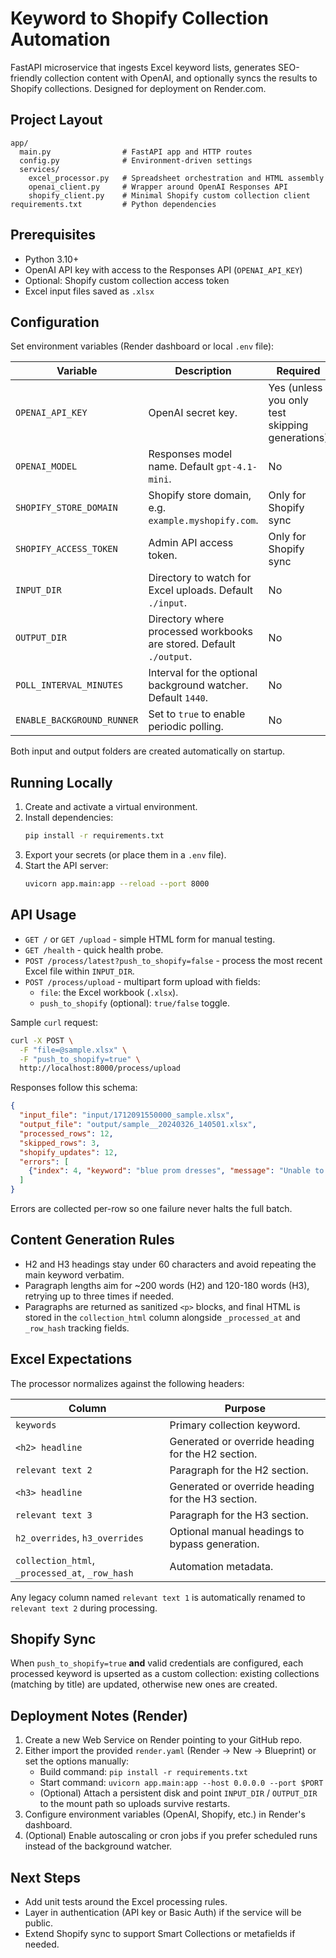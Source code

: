 # Keyword to Shopify Collection Automation

FastAPI microservice that ingests Excel keyword lists, generates SEO-friendly collection content with OpenAI, and optionally syncs the results to Shopify collections. Designed for deployment on Render.com.

## Project Layout

```
app/
  main.py                # FastAPI app and HTTP routes
  config.py              # Environment-driven settings
  services/
    excel_processor.py   # Spreadsheet orchestration and HTML assembly
    openai_client.py     # Wrapper around OpenAI Responses API
    shopify_client.py    # Minimal Shopify custom collection client
requirements.txt         # Python dependencies
```

## Prerequisites

- Python 3.10+
- OpenAI API key with access to the Responses API (`OPENAI_API_KEY`)
- Optional: Shopify custom collection access token
- Excel input files saved as `.xlsx`

## Configuration

Set environment variables (Render dashboard or local `.env` file):

| Variable | Description | Required |
| --- | --- | --- |
| `OPENAI_API_KEY` | OpenAI secret key. | Yes (unless you only test skipping generations) |
| `OPENAI_MODEL` | Responses model name. Default `gpt-4.1-mini`. | No |
| `SHOPIFY_STORE_DOMAIN` | Shopify store domain, e.g. `example.myshopify.com`. | Only for Shopify sync |
| `SHOPIFY_ACCESS_TOKEN` | Admin API access token. | Only for Shopify sync |
| `INPUT_DIR` | Directory to watch for Excel uploads. Default `./input`. | No |
| `OUTPUT_DIR` | Directory where processed workbooks are stored. Default `./output`. | No |
| `POLL_INTERVAL_MINUTES` | Interval for the optional background watcher. Default `1440`. | No |
| `ENABLE_BACKGROUND_RUNNER` | Set to `true` to enable periodic polling. | No |

Both input and output folders are created automatically on startup.

## Running Locally

1. Create and activate a virtual environment.
2. Install dependencies:
   ```bash
   pip install -r requirements.txt
   ```
3. Export your secrets (or place them in a `.env` file).
4. Start the API server:
   ```bash
   uvicorn app.main:app --reload --port 8000
   ```

## API Usage

- `GET /` or `GET /upload` - simple HTML form for manual testing.
- `GET /health` - quick health probe.
- `POST /process/latest?push_to_shopify=false` - process the most recent Excel file within `INPUT_DIR`.
- `POST /process/upload` - multipart form upload with fields:
  - `file`: the Excel workbook (`.xlsx`).
  - `push_to_shopify` (optional): `true/false` toggle.

Sample `curl` request:
```bash
curl -X POST \
  -F "file=@sample.xlsx" \
  -F "push_to_shopify=true" \
  http://localhost:8000/process/upload
```

Responses follow this schema:
```json
{
  "input_file": "input/1712091550000_sample.xlsx",
  "output_file": "output/sample__20240326_140501.xlsx",
  "processed_rows": 12,
  "skipped_rows": 3,
  "shopify_updates": 12,
  "errors": [
    {"index": 4, "keyword": "blue prom dresses", "message": "Unable to produce valid H2 heading"}
  ]
}
```

Errors are collected per-row so one failure never halts the full batch.

## Content Generation Rules

- H2 and H3 headings stay under 60 characters and avoid repeating the main keyword verbatim.
- Paragraph lengths aim for ~200 words (H2) and 120-180 words (H3), retrying up to three times if needed.
- Paragraphs are returned as sanitized `<p>` blocks, and final HTML is stored in the `collection_html` column alongside `_processed_at` and `_row_hash` tracking fields.

## Excel Expectations

The processor normalizes against the following headers:

| Column | Purpose |
| --- | --- |
| `keywords` | Primary collection keyword. |
| `<h2> headline` | Generated or override heading for the H2 section. |
| `relevant text 2` | Paragraph for the H2 section. |
| `<h3> headline` | Generated or override heading for the H3 section. |
| `relevant text 3` | Paragraph for the H3 section. |
| `h2_overrides`, `h3_overrides` | Optional manual headings to bypass generation. |
| `collection_html`, `_processed_at`, `_row_hash` | Automation metadata. |

Any legacy column named `relevant text 1` is automatically renamed to `relevant text 2` during processing.

## Shopify Sync

When `push_to_shopify=true` **and** valid credentials are configured, each processed keyword is upserted as a custom collection: existing collections (matching by title) are updated, otherwise new ones are created.

## Deployment Notes (Render)

1. Create a new Web Service on Render pointing to your GitHub repo.
2. Either import the provided `render.yaml` (Render → New → Blueprint) or set the options manually:
   - Build command: `pip install -r requirements.txt`
   - Start command: `uvicorn app.main:app --host 0.0.0.0 --port $PORT`
   - (Optional) Attach a persistent disk and point `INPUT_DIR` / `OUTPUT_DIR` to the mount path so uploads survive restarts.
3. Configure environment variables (OpenAI, Shopify, etc.) in Render's dashboard.
4. (Optional) Enable autoscaling or cron jobs if you prefer scheduled runs instead of the background watcher.

## Next Steps

- Add unit tests around the Excel processing rules.
- Layer in authentication (API key or Basic Auth) if the service will be public.
- Extend Shopify sync to support Smart Collections or metafields if needed.
